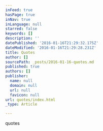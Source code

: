 ```yaml
---
inFeed: true
hasPage: true
inNav: true
inLanguage: null
starred: false
keywords: []
description: ''
datePublished: '2016-01-16T21:29:32.175Z'
dateModified: '2016-01-16T21:29:28.231Z'
title: Quotes
author: []
sourcePath: _posts/2016-01-16-quotes.md
published: true
authors: []
publisher:
  name: null
  domain: null
  url: null
  favicon: null
url: quotes/index.html
_type: Article

---
```

quotes